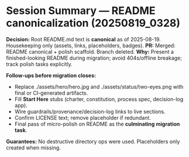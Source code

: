 # Session Summary — README canonicalization (20250819_0328)

**Decision:** Root README.md text is **canonical** as of 2025-08-19.  Housekeeping only (assets, links, placeholders, badges).
**PR:** Merged: README canonical + polish scaffold.  Branch deleted.
**Why:** Present a finished-looking README during migration; avoid 404s/offline breakage; track polish tasks explicitly.

**Follow-ups before migration closes:**
- Replace ./assets/hero/hero.jpg and ./assets/status/two-eyes.png with final or CI-generated artifacts.
- Fill **Start Here** stubs (charter, constitution, process spec, decision-log app).
- Wire guardrails/provenance/decision-log links to live sections.
- Confirm LICENSE text; remove placeholder if redundant.
- Final pass of micro-polish on README as the **culminating migration task**.

**Guarantees:** No destructive directory ops were used.  Placeholders only created when missing.

